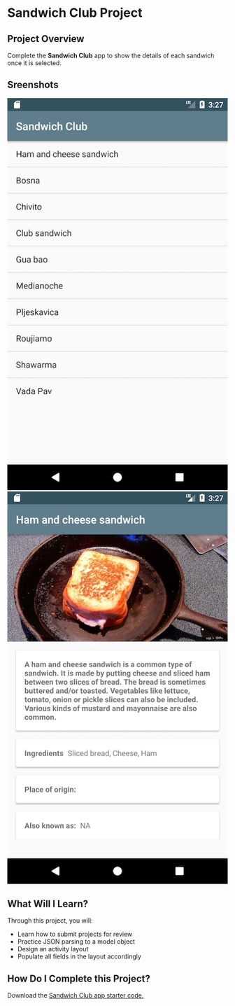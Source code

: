 # Sandwich Club Project

## Project Overview
Complete the **Sandwich Club** app to
show the details of each sandwich once it is selected.

## Sreenshots
![](https://github.com/trobbierob/sandwich-club/blob/master/photos/001.png)<br />
![](https://github.com/trobbierob/sandwich-club/blob/master/photos/002.png)<br />

## What Will I Learn?
Through this project, you will:
- Learn how to submit projects for review
- Practice JSON parsing to a model object
- Design an activity layout
- Populate all fields in the layout accordingly

## How Do I Complete this Project?
Download the [Sandwich Club app starter code.](https://github.com/udacity/sandwich-club-starter-code)